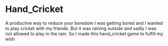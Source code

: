 # Hand_Cricket
 A productive way to reduce your boredom
I was getting bored and I wanted to play cricket with my friends. But it was raining outside and sadly I was not allowed to play in the rain. So I made this hand_cricket game to fulfill my wish
